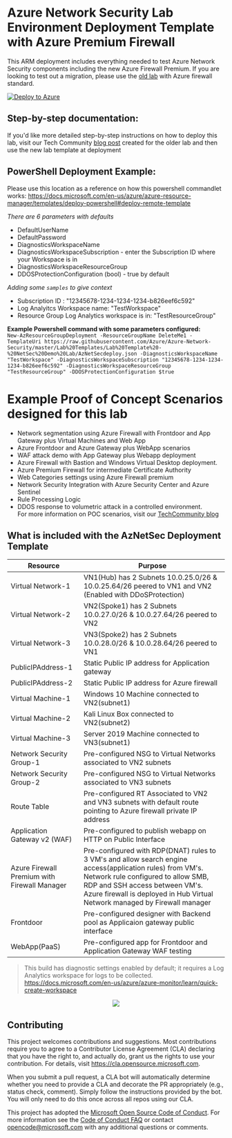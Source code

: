 # Azure Network Security Lab Environment Deployment Template with Azure Premium Firewall

This ARM deployment includes everything needed to test Azure Network Security components including the new Azure Firewall Premium. If you are looking to test out a migration, please use the [old lab](https://github.com/Azure/Azure-Network-Security/tree/master/Lab%20Templates/Lab%20Template%20-%20NetSec%20Demo%20Lab-Standard) with Azure firewall standard.


[![Deploy to Azure](https://aka.ms/deploytoazurebutton)](https://portal.azure.com/#create/Microsoft.Template/uri/https%3A%2F%2Fraw.githubusercontent.com%2Fhaew0nsh1n%2FAzure-Network-Security-NetSec-Demo-Lab%2Fblob%2Fmaster%2FAzNetSecdeploy.json)  


## Step-by-step documentation:
If you'd like more detailed step-by-step instructions on how to deploy this lab, visit our Tech Community [blog post](https://aka.ms/labdeploy-techcommunity) created for the older lab and then use the new lab template at deployment

## PowerShell Deployment Example:

Please use this location as a reference on how this powershell commandlet works: https://docs.microsoft.com/en-us/azure/azure-resource-manager/templates/deploy-powershell#deploy-remote-template  

*There are 6 parameters with defaults*
* DefaultUserName
* DefaultPassword
* DiagnosticsWorkspaceName
* DiagnosticsWorkspaceSubscription - enter the Subscription ID where your Workspace is in
* DiagnosticsWorkspaceResourceGroup
* DDOSProtectionConfiguration (bool) - true by default  


*Adding some `samples` to give context*
- Subscription ID : "12345678-1234-1234-1234-b826eef6c592"
- Log Analyitcs Workspace name: "TestWorkspace"
- Resource Group Log Analytics workspace is in: "TestResourceGroup"  

**Example Powershell command with some parameters configured:**  
```New-AzResourceGroupDeployment -ResourceGroupName DeleteMe1 -TemplateUri https://raw.githubusercontent.com/Azure/Azure-Network-Security/master/Lab%20Templates/Lab%20Template%20-%20NetSec%20Demo%20Lab/AzNetSecdeploy.json -DiagnosticsWorkspaceName "TestWorkspace" -DiagnosticsWorkspaceSubscription "12345678-1234-1234-1234-b826eef6c592" -DiagnosticsWorkspaceResourceGroup "TestResourceGroup" -DDOSProtectionConfiguration $true```  


# Example Proof of Concept Scenarios designed for this lab  

- Network segmentation using Azure Firewall with Frontdoor and App Gateway plus Virtual Machines and Web App
- Azure Frontdoor and Azure Gateway plus WebApp scenarios
- WAF attack demo with App Gateway plus Webapp deployment
- Azure Firewall with Bastion and Windows Virtual Desktop deployment.
- Azure Premium Firewall for intermediate Certificate Authority
- Web Categories settings using Azure Firewall premium
- Network Security Integration with Azure Security Center and Azure Sentinel
- Rule Processing Logic
- DDOS response to volumetric attack in a controlled environment.  
For more information on POC scenarios, visit our [TechCommunity blog](https://techcommunity.microsoft.com/t5/azure-network-security/azure-network-security-demo-lab-environment-with-new-updates-v2/ba-p/2892204) 

## What is included with the AzNetSec Deployment Template  

| Resource |  Purpose |
|----------|---------|
| Virtual Network-1 |  VN1(Hub) has 2 Subnets 10.0.25.0/26 & 10.0.25.64/26 peered to VN1 and VN2 (Enabled with DDoSProtection)|
| Virtual Network-2 |  VN2(Spoke1) has 2 Subnets 10.0.27.0/26 & 10.0.27.64/26 peered to VN2 |
| Virtual Network-3 |  VN3(Spoke2) has 2 Subnets 10.0.28.0/26 & 10.0.28.64/26 peered to VN1 |
| PublicIPAddress-1 |  Static Public IP address for Application gateway |
| PublicIPAddress-2 |  Static Public IP address for Azure firewall |
| Virtual Machine-1 | Windows 10 Machine connected to VN2(subnet1) |
| Virtual Machine-2 | Kali Linux Box connected to VN2(subnet2) |
| Virtual Machine-3 | Server 2019 Machine connected to VN3(subnet1) |
| Network Security Group-1 | Pre-configured NSG to Virtual Networks associated to VN2 subnets |
| Network Security Group-2 | Pre-configured NSG to Virtual Networks associated to VN3 subnets |
| Route Table | Pre-configured RT Associated to VN2 and VN3 subnets with default route pointing to Azure firewall private IP address |
| Application Gateway v2 (WAF) | Pre-configured to publish webapp on HTTP on Public Interface|
| Azure Firewall Premium with Firewall Manager | Pre-configured with RDP(DNAT) rules to 3 VM's and allow search engine access(application rules) from VM's. Network rule configured to allow SMB, RDP and SSH access between VM's. Azure firewall is deployed in Hub Virtual Network managed by Firewall manager |
| Frontdoor | Pre-configured designer with Backend pool as Applicaion gateway public interface  |
| WebApp(PaaS) | Pre-configured app for Frontdoor and Application Gateway WAF testing |  


> This build has diagnostic settings enabled by default; it requires a Log Analytics workspace for logs to be collected. https://docs.microsoft.com/en-us/azure/azure-monitor/learn/quick-create-workspace  

<p align="center">
<img src="https://github.com/Azure/Azure-Network-Security/blob/master/Cross%20Product/MediaFiles/Cross-Product/demo_image.png">
</p>

## Contributing

This project welcomes contributions and suggestions.  Most contributions require you to agree to a
Contributor License Agreement (CLA) declaring that you have the right to, and actually do, grant us
the rights to use your contribution. For details, visit https://cla.opensource.microsoft.com.

When you submit a pull request, a CLA bot will automatically determine whether you need to provide
a CLA and decorate the PR appropriately (e.g., status check, comment). Simply follow the instructions
provided by the bot. You will only need to do this once across all repos using our CLA.

This project has adopted the [Microsoft Open Source Code of Conduct](https://opensource.microsoft.com/codeofconduct/).
For more information see the [Code of Conduct FAQ](https://opensource.microsoft.com/codeofconduct/faq/) or
contact [opencode@microsoft.com](mailto:opencode@microsoft.com) with any additional questions or comments.


